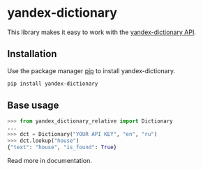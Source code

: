 # yandex-dictionary
This library makes it easy to work with the [yandex-dictionary API](https://yandex.ru/dev/dictionary/).

## Installation

Use the package manager [pip](https://pip.pypa.io/en/stable/) to install yandex-dictionary.

```bash
pip install yandex-dictionary
```

## Base usage

```python
>>> from yandex_dictionary_relative import Dictionary
...
>>> dct = Dictionary("YOUR API KEY", "en", "ru")
>>> dct.lookup("house")
{"text": "house", "is_found": True}
```
Read more in documentation.